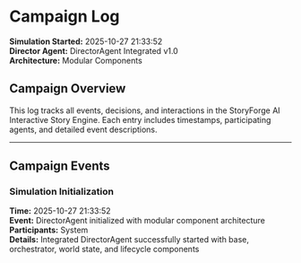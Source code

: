 # Campaign Log

**Simulation Started:** 2025-10-27 21:33:52  
**Director Agent:** DirectorAgent Integrated v1.0  
**Architecture:** Modular Components  

## Campaign Overview

This log tracks all events, decisions, and interactions in the StoryForge AI Interactive Story Engine.
Each entry includes timestamps, participating agents, and detailed event descriptions.

---

## Campaign Events

### Simulation Initialization
**Time:** 2025-10-27 21:33:52  
**Event:** DirectorAgent initialized with modular component architecture  
**Participants:** System  
**Details:** Integrated DirectorAgent successfully started with base, orchestrator, world state, and lifecycle components

